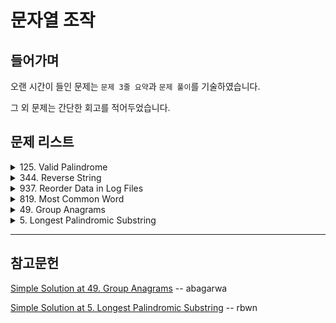 # 문자열 조작

## 들어가며

오랜 시간이 들인 문제는 `문제 3줄 요약`과 `문제 풀이`를 기술하였습니다.

그 외 문제는 간단한 회고를 적어두었습니다.

## 문제 리스트

<details>
<summary>125. Valid Palindrome</summary>
<br/>

**이슈**

테스트 코드에서 제출 오류가 있었다.

    Input:    ".," 
    Expected: true
  
테스트 코드의 형태가 Palindrome이 아니라서 테스트 코드 오류가 아닌가 싶다.

**문제 풀이**

    1. 정규표현식을 이용해 문자열을 전처리해준다.

       "A man, a plan, a canal: Panama"

       → "amanaplanacanalpanama"
    
    2. 전처리된 문자열을 문자를 요소로한 배열을 만든다.
        
        [
          'a', 'm', 'a', 'n', 'a',
          'p', 'l', 'a', 'n', 'a',
          'c', 'a', 'n', 'a', 'l',
          'p', 'a', 'n', 'a', 'm',
          'a'
        ]

    3. 루프를 돌 때마다 배열의 앞요소와 뒷요소가 같은지 검사한다.
    4. 검사가 패스된 요소는 제거하여 배열을 재조정한다.

        [
          'm', 'a', 'n', 'a',
          'p', 'l', 'a', 'n', 'a',
          'c', 'a', 'n', 'a', 'l',
          'p', 'a', 'n', 'a', 'm'
        ]

```javascript
/**
 * @param {string} s
 * @return {boolean}
 */
var isPalindrome = function(s) {
  // +++ Exception
  if(s.length === 1)
    return true;

  if(s.length === 2)
    return false;
  
  // +++ Start
  const antiPattern = /[^a-zA-Z]/g;  
  
  let arr = s.replace(antiPattern, "").toLowerCase().split('');  
  
  while (arr.length > 1){
    const targetA = arr[0];
    const targetB = arr[arr.length - 1];
        
    if(targetA !== targetB)
      return false;
    
    arr = arr.slice(
      arr.indexOf(targetA) + 1,
      arr.indexOf(targetB) - 1
    );    
  }
  return true;
};
```

</details>

<details>
<summary>344. Reverse String</summary>
<br/>

**문제 풀이**

반환 조건을 보면, 함수 인자 자체를 바꾸라고 나와있다.

때문에 아래와 같이 해결하였지만, 이는 함수 인자의 불변성을 해친다고 한다.

```javascript
/**
 * @param {character[]} s
 * @return {void} Do not return anything, modify s in-place instead.
 */
var reverseString = function(s) {
  s.reverse();
};
```
때문에 가급적 얕은 복사를 사용해야 함을 배웠다.

```javascript
var reverseString = function(s) {
  return [...s].reverse();
};
```
</details>

<details>
<summary>937. Reorder Data in Log Files</summary>
<br/>

**이슈**

최근 테스트 케이스의 조건이 추가된듯하다.

    Input:      [
                  "dig1 8 1 5 1",
                  "let1 art zero can",
                  "dig2 3 6",
                  "let2 own kit dig",
                  "let3 art zero"
                ]

    Expected:   [
                  "let3 art zero",
                  "let1 art zero can", // +++ check this!
                  "let2 own kit dig",
                  "dig1 8 1 5 1",
                  "dig2 3 6"
                ]

        비교대상이 되는 1번째 문자열
        → 동일할 시     2번째 문자열
        → 동일할 시     식별자의 문자열

        그 다음에
        → 동일할 시     3번째 문자열의 유무에 따른 우선순위가 추가되었다.

해당 테스트 케이스는 아직 해결중이다.

**문제 풀이**

    1. 주어진 Input을 letter와 digit 타입의 배열로 나눈다.

        [ 'let1 art can', 'let2 own kit dig', 'let3 art zero' ]
        [ 'dig1 8 1 5 1', 'dig2 3 6' ]

    2. letter 타입의 배열은 우선순위 대로 정렬해야한다.
       우선순위에 대한 계산을 수행하는 함수를 만들었다.

        비교대상이 되는 1번째 문자열
        → 동일할 시     2번째 문자열
        → 동일할 시     식별자의 문자열

```javascript
/**
 * @param {string[]} logs
 * @return {string[]}
 */
var reorderLogFiles = function(logs) {  
  const extractCompareStandard = (target, index) => target.split(" ")[index];
  
  const letterArrayCompareFunction = (a, b) => 
        extractCompareStandard(a, 1)
        .localeCompare(extractCompareStandard(b, 1))
      || extractCompareStandard(a, 2)
        .localeCompare(extractCompareStandard(b, 2))
      || extractCompareStandard(a, 0)
          .localeCompare(extractCompareStandard(b, 0));
  
  // +++ Start
  let letterArray = [];
  let digitArray = [];

  const pattern = / [0-9]+/;
  
  logs.forEach(each => 
    !each.match(pattern) 
    ? letterArray.push(each)
    : digitArray.push(each)    
  );
  
  letterArray.sort(letterArrayCompareFunction);  
  
  return letterArray.concat(digitArray);
};
```
</details>

<details>
<summary>819. Most Common Word</summary>
<br/>

**문제 풀이**

    Input: 
      paragraph = "Bob hit a ball, the hit BALL flew far after it was hit."
      banned    = ["hit"]

    1. Input을 전처리한다.

        [
          'bob',   'hit',  'a',
          'ball',  'the',  'hit',
          'ball',  'flew', 'far',
          'after', 'it',   'was',
          'hit'
        ]

    2. 단어의 빈도 수를 계산한 객체를 만든다.

        {
          bob: 1,
          hit: 3,
          a: 1,
          ball: 2,
          the: 1,
          flew: 1,
          far: 1,
          after: 1,
          it: 1,
          was: 1
        }

    3. banned와 일치한 key를 객체에서 삭제한뒤
       객체에서 제일 큰 value를 같는 key를 반환한다.

자바스크립트에는 `getKeyByValue`와 같이 빌트인 메서드로 있슴직한 메서드들이 없어서 불편하였다.

```javascript
/**
 * @param {string} paragraph
 * @param {string[]} banned
 * @return {string}
 */
var mostCommonWord = function(paragraph, banned) {
    const getKeyByValue = (obj, value) =>
      Object.keys(obj)
        .find(key => obj[key] === value);
      
    const seperatorPattern = /[\s!"#$%&\'()*+,\-\.\/:;<=>?@\[\]^_`{|}~]/
  
    const words = paragraph
      .toLowerCase()
      .split(seperatorPattern)
      .filter(each => each);    
    
    const wordCounter = {};
    words.forEach(each => { 
      if(!wordCounter[each])
        wordCounter[each] = 0;
      
      return wordCounter[each] += 1;
    });
  
    banned.forEach(each => {      
      if(wordCounter[each])
        delete wordCounter[each]
    });
    
    const maxCount = Math.max(...Object.values(wordCounter));    
    
    return getKeyByValue(wordCounter, maxCount);
};
```
</details>

<details>
<summary>49. Group Anagrams</summary>
<br/>

**문제 3줄 요약**    

    1. Input: strs = ["eat","tea","tan","ate","nat","bat"]       

    2. Output: [["bat"],["nat","tan"],["ate","eat","tea"]]    

**문제 풀이 1/2**

다음은 처음 접근했던 방법이다.

    1. Input 배열의 문자열 요소들을 하나의 단락(paragraph)을 만든다. 
       이 단락은 루프를 돌면서 문자열 선별작업의 대상이 되고,
       선별된 문자열은 단락에서 삭제된다.

        "eat,tea,tan,ate,nat,bat"

    2. 루프를 돌 때, Input 배열에서 문자열을 하나 꺼내서
       문자열과 문자열 길이로 정규표현식을 만든다.
       
        [eat]{3}

    3. 정규표현식의 뜻은 [] 안의 알파벳과 일치한 문자열 3개를 추출하는 것이다.
        
        즉, eat, tea, ate를 선별할 수 있다.

    4. 단, 선별한 뒤에 paragraph는 ",,,,"가 남게되어

        Test Case A: ["",""]
        Test Case B: ["","b"]

       위와 같이 빈 문자열을 선별하는 테스트 케이스를 통과할 수 없었다.

```javascript
/**
 * @param {string[]} strs
 * @return {string[][]}
 */
var groupAnagrams = function(strs) {  
  const result = [];

  let paragraph = strs.join();  
  
  const breakPattern = ",{" + strs.length + "}";
  const breakCondition = paragraph.match(new RegExp(breakPattern), "g");  
  let loopCount = 0;
  
  while(!breakCondition && loopCount < strs.length){
    const findString = strs[loopCount];    
    
    const pattern = new RegExp(
          "[" + findString + "]" + "{" + findString.length + "}",
          "g"
      );
    
    const matchWords = paragraph.match(pattern);   
        
    if(matchWords)
      result.push(matchWords);      
        
    paragraph = paragraph.replace(pattern, "");    
    loopCount += 1;    
  };
    
  return result;
};
```

**문제 풀이 2/2**
따라서, 리트코드 내에서 좋은 풀이를 참고하였다.

```js
/**
 * @param {string[]} strs
 * @return {string[][]}
 */
var groupAnagrams = function(strs) {  
  const obj = {};

  for (const str of strs){
    let sortedStr = str.split('').sort().join('');

    if (sortedStr in obj)
      obj[sortedStr].push(str);
    else
      obj[sortedStr] = [str];
  }
  
  return Object.values(obj);  
};
```

</details>

<details>
<summary>5. Longest Palindromic Substring</summary>
<br/>

**문제 풀이**

교재에 나온 투 포인터 방법을 
자바스크립트 버전으로 바꾸고, 약간의 가독성을 높여 사용하였다.

`findLongestPalindrome` 함수 대신
`Math 객체`의 빌트인 메서드 `Math.max`를 사용할 수 있었지만, 
파이썬처럼 `key 옵션`이 지원되지 않아 단순히 수를 돌려주는 메서드였다. 

때문에 함수를 구현해줘야 했다.

```javascript
/**
 * @param {string} s
 * @return {string}
 */
var longestPalindrome = function(s) {
  const findLongestPalindrome = (...args) => args.reduce((a, b) => (a.length > b.length) ? a : b);
  
  const helper = (left, right) => {
    let current = '';
    
    while(
        left >= 0
      && right < s.length
      && s[left] === s[right]
    ){
      current = s.substring(left, right + 1);
      left -= 1;
      right += 1;
    }
    
    return current;
  }
  
  // +++ Exception
  if(s.length < 2)
    return s;  
  
  // +++ Start
  let result = '';
    
  for(let i = 0; i < s.length; i++){
    const slow = helper(i, i);
    const fast = helper(i, i + 1);
    
    
    result = findLongestPalindrome(result, slow, fast);
  }
  
  return result;
};
```

루프에 따른 결과값 정리를 해보았다.

    Input: babad

    ==================================

    Ⅰ) i = 0;
        
      ⅰ) left = 0; right = 0; b === b;

          current = b
          left = -1
          right = 1

      ⅱ) left = -1; right = 1;

          quit loop

      slow = b

      ------------------------

      ⅱ) left = 0; right = 1; b !== a;

          quit loop

      fast = ''

      result = max('', b, '')
    
    ==================================

    Ⅱ) i = 1;

      ⅰ) left = 1; right = 1; a === a;

          current = a
          left = 0
          right = 2

      ⅱ) left = 0; right = 2; b === b

          current = bab
          left = -1
          right = 3

      ⅲ) left = -1; right = 3;

          quit loop

      slow = bab

      ------------------------

      ⅱ) left = 1; right = 2;  a !== b

          quit loop

      fast = ''

      result = max(b, bab, '')

    ==================================

    Ⅲ) i = 2;

      slow = aba
      fast = ''

      result = bab

    ==================================

    Ⅳ) i = 3;

      slow = a
      fast = ''

      result = bab
    
    ==================================

    Ⅴ) i = 4;

      slow = d
      fast = ''    

      result = bab

</details>
<hr/>

## 참고문헌

[Simple Solution at 49. Group Anagrams](https://leetcode.com/problems/group-anagrams/discuss/1720092/Simple-and-Fastest-JavaScript-Solution) -- abagarwa

[Simple Solution at 5. Longest Palindromic Substring](https://leetcode.com/problems/longest-palindromic-substring/discuss/1022625/Javascript) -- rbwn